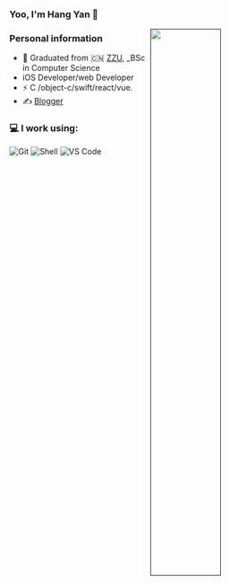 ### Yoo, I'm Hang Yan 👋

[<img align="right" width="50%" src="https://github-readme-stats.vercel.app/api?username=dahangda">]()

### Personal information
- 🍻  Graduated from  🇨🇳 [ZZU](http://www.zzu.edu.cn/), _BSc in Computer Science
-   iOS Developer/web Developer
- ⚡  C /object-c/swift/react/vue.
-  ✍️  [Blogger](dahangda.github.io)

### 💻 I work using:
  ![Git](https://img.shields.io/badge/-Git-black?style=plastic&logo=git)
  ![Shell](https://img.shields.io/badge/-Shell-blasck?style=plastic&logo=Shell)
  ![VS Code](https://img.shields.io/badge/-VS%20Code-007ACC?style=plastic&logo=visual-studio-code)
 

<!--
**dahangda/dahangda** is a ✨ _special_ ✨ repository because its `README.md` (this file) appears on your GitHub profile.

Here are some ideas to get you started:

- 🔭 I’m currently working on ...
- 🌱 I’m currently learning ...
- 👯 I’m looking to collaborate on ...
- 🤔 I’m looking for help with ...
- 💬 Ask me about ...
- 📫 How to reach me: ...
- 😄 Pronouns: ...
- ⚡ Fun fact: ...
-->
